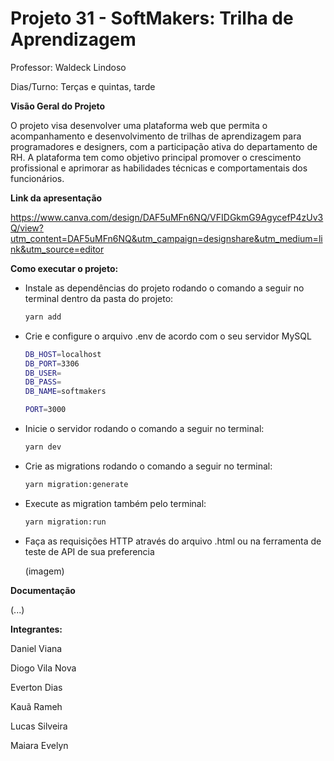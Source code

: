 # Projeto 31 - SoftMakers: Trilha de Aprendizagem

Professor: Waldeck Lindoso

Dias/Turno: Terças e quintas, tarde

**Visão Geral do Projeto**

O projeto visa desenvolver uma plataforma web que permita o acompanhamento e desenvolvimento de trilhas de aprendizagem para programadores e designers, com a participação ativa do departamento de RH. A plataforma tem como objetivo principal promover o crescimento profissional e aprimorar as habilidades técnicas e comportamentais dos funcionários.

**Link da apresentação**

https://www.canva.com/design/DAF5uMFn6NQ/VFIDGkmG9AgycefP4zUv3Q/view?utm_content=DAF5uMFn6NQ&utm_campaign=designshare&utm_medium=link&utm_source=editor

**Como executar o projeto:**

- Instale as dependências do projeto rodando o comando a seguir no terminal dentro da pasta do projeto:
    
    ```bash
    yarn add
    ```
    

- Crie e configure o arquivo .env de acordo com o seu servidor MySQL
    
    ```bash
    DB_HOST=localhost
    DB_PORT=3306
    DB_USER=
    DB_PASS=
    DB_NAME=softmakers
    
    PORT=3000
    ```
    

- Inicie o servidor rodando o comando a seguir no terminal:
    
    ```bash
    yarn dev
    ```
    

- Crie as migrations rodando o comando a seguir no terminal:
    
    ```bash
    yarn migration:generate
    ```
    
- Execute as migration também pelo terminal:
    
    ```bash
    yarn migration:run
    ```
    
- Faça as requisições HTTP através do arquivo .html ou na ferramenta de teste de API de sua preferencia

    (imagem)

**Documentação**

(...)



**Integrantes:**

Daniel Viana

Diogo Vila Nova

Everton Dias

Kauã Rameh

Lucas Silveira

Maiara Evelyn